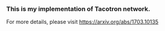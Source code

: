 ### This is my implementation of Tacotron network.

For more details, please visit https://arxiv.org/abs/1703.10135
